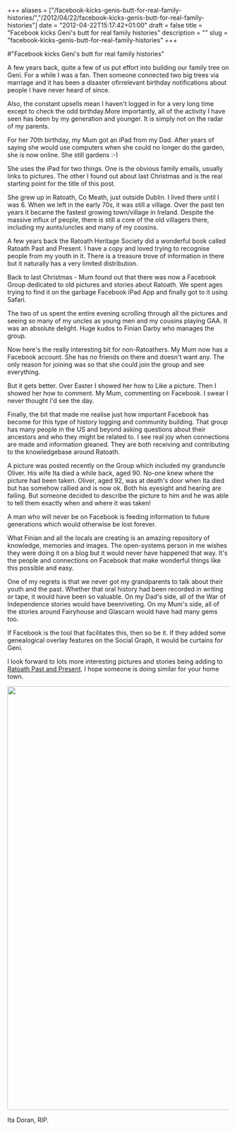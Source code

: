 +++
aliases = ["/facebook-kicks-genis-butt-for-real-family-histories/","/2012/04/22/facebook-kicks-genis-butt-for-real-family-histories"]
date = "2012-04-22T15:17:42+01:00"
draft = false
title = "Facebook kicks Geni's butt for real family histories"
description = ""
slug = "facebook-kicks-genis-butt-for-real-family-histories"
+++

#"Facebook kicks Geni's butt for real family histories"

A few years back, quite a few of us put effort into building our family tree on Geni. For a while I was a fan. Then someone connected two big trees via marriage and it has been a disaster ofirrelevant birthday notifications about people I have never heard of since.

Also, the constant upsells mean I haven't logged in for a very long time except to check the odd birthday.More importantly, all of the activity I have seen has been by my generation and younger. It is simply not on the radar of my parents.

For her 70th birthday, my Mum got an iPad from my Dad. After years of saying she would use computers when she could no longer do the garden, she is now online. She still gardens :-)

She uses the iPad for two things. One is the obvious family emails, usually links to pictures. The other I found out about last Christmas and is the real starting point for the title of this post.

She grew up in Ratoath, Co Meath, just outside Dublin. I lived there until I was 6. When we left in the early 70s, it was still a village. Over the past ten years it became the fastest growing town/village in Ireland. Despite the massive influx of people, there is still a core of the old villagers there, including my aunts/uncles and many of my cousins.

A few years back the Ratoath Heritage Society did a wonderful book called Ratoath Past and Present. I have a copy and loved trying to recognise people from my youth in it. There is a treasure trove of information in there but it naturally has a very limited distribution.

Back to last Christmas - Mum found out that there was now a Facebook Group dedicated to old pictures and stories about Ratoath. We spent ages trying to find it on the garbage Facebook iPad App and finally got to it using Safari.

The two of us spent the entire evening scrolling through all the pictures and seeing so many of my uncles as young men and my cousins playing GAA. It was an absolute delight. Huge kudos to Finian Darby who manages the group.

Now here's the really interesting bit for non-Ratoathers. My Mum now has a Facebook account. She has no friends on there and doesn't want any. The only reason for joining was so that she could join the group and see everything.

But it gets better. Over Easter I showed her how to Like a picture. Then I showed her how to comment. My Mum, commenting on Facebook. I swear I never thought I'd see the day.

Finally, the bit that made me realise just how important Facebook has become for this type of history logging and community building. That group has many people in the US and beyond asking questions about their ancestors and who they might be related to. I see real joy when connections are made and information gleaned. They are both receiving and contributing to the knowledgebase around Ratoath.

A picture was posted recently on the Group which included my granduncle Oliver. His wife Ita died a while back, aged 90. No-one knew where the picture had been taken. Oliver, aged 92, was at death's door when Ita died but has somehow rallied and is now ok. Both his eyesight and hearing are failing. But someone decided to describe the picture to him and he was able to tell them exactly when and where it was taken!

A man who will never be on Facebook is feeding information to future generations which would otherwise be lost forever.

What Finian and all the locals are creating is an amazing repository of knowledge, memories and images. The open-systems person in me wishes they were doing it on a blog but it would never have happened that way. It's the people and connections on Facebook that make wonderful things like this possible and easy.

One of my regrets is that we never got my grandparents to talk about their youth and the past. Whether that oral history had been recorded in writing or tape, it would have been so valuable. On my Dad's side, all of the War of Independence stories would have beenriveting. On my Mum's side, all of the stories around Fairyhouse and Glascarn would have had many gems too.

If Facebook is the tool that facilitates this, then so be it. If they added some genealogical overlay features on the Social Graph, it would be curtains for Geni.

I look forward to lots more interesting pictures and stories being adding to <a href="https://www.facebook.com/groups/47433132319/">Ratoath Past and Present</a>. I hope someone is doing similar for your home town.

<img class="alignnone size-full wp-image-691" style="color: #333333; font-style: normal; line-height: 24px; border-style: initial; border-color: initial;" title="397019_376323742382634_100000150334669_1639798_1577689519_n" src="https://s3-eu-west-1.amazonaws.com/conoroneill.net/wp-content/uploads/2012/04/397019_376323742382634_100000150334669_1639798_1577689519_n.jpg" alt="" width="640" height="960" />

Ita Doran, RIP.